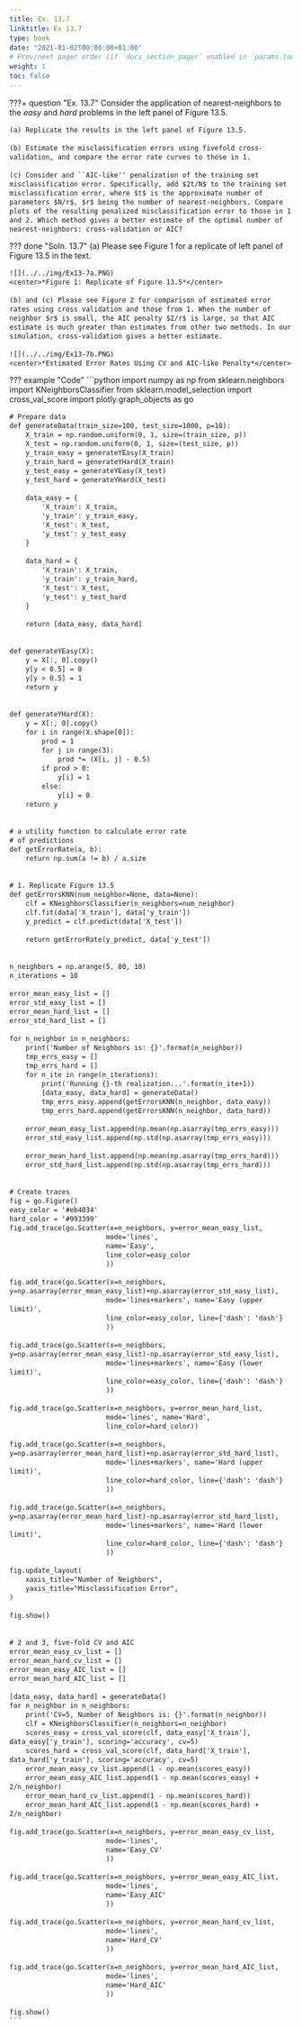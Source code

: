 ```yaml
---
title: Ex. 13.7
linktitle: Ex 13.7
type: book
date: "2021-01-02T00:00:00+01:00"
# Prev/next pager order (if `docs_section_pager` enabled in `params.toml`)
weight: 1
toc: false
---
```


???+ question "Ex. 13.7"
    Consider the application of nearest-neighbors to the *easy* and *hard* problems in the left panel of Figure 13.5.

	(a) Replicate the results in the left panel of Figure 13.5.
	
    (b) Estimate the misclassification errors using fivefold cross-validation, and compare the error rate curves to those in 1.
	
    (c) Consider and ``AIC-like'' penalization of the training set misclassification error. Specifically, add $2t/N$ to the training set misclassification error, where $t$ is the approximate number of parameters $N/r$, $r$ being the number of nearest-neighbors. Compare plots of the resulting penalized misclassification error to those in 1 and 2. Which method gives a better estimate of the optimal number of nearest-neighbors: cross-validation or AIC?

??? done "Soln. 13.7"
	(a) Please see Figure 1 for a replicate of left panel of Figure 13.5 in the text. 
   
	![](../../img/Ex13-7a.PNG)
    <center>*Figure 1: Replicate of Figure 13.5*</center>

	(b) and (c) Please see Figure 2 for comparison of estimated error rates using cross validation and those from 1. When the number of neighbor $r$ is small, the AIC penalty $2/r$ is large, so that AIC estimate is much greater than estimates from other two methods. In our simulation, cross-validation gives a better estimate.

	![](../../img/Ex13-7b.PNG)
    <center>*Estimated Error Rates Using CV and AIC-like Penalty*</center>    

??? example "Code"
    ```python
    import numpy as np
    from sklearn.neighbors import KNeighborsClassifier
    from sklearn.model_selection import cross_val_score
    import plotly.graph_objects as go


    # Prepare data
    def generateData(train_size=100, test_size=1000, p=10):
        X_train = np.random.uniform(0, 1, size=(train_size, p))
        X_test = np.random.uniform(0, 1, size=(test_size, p))
        y_train_easy = generateYEasy(X_train)
        y_train_hard = generateYHard(X_train)
        y_test_easy = generateYEasy(X_test)
        y_test_hard = generateYHard(X_test)

        data_easy = {
            'X_train': X_train,
            'y_train': y_train_easy,
            'X_test': X_test,
            'y_test': y_test_easy
        }

        data_hard = {
            'X_train': X_train,
            'y_train': y_train_hard,
            'X_test': X_test,
            'y_test': y_test_hard
        }

        return [data_easy, data_hard]


    def generateYEasy(X):
        y = X[:, 0].copy()
        y[y < 0.5] = 0
        y[y > 0.5] = 1
        return y


    def generateYHard(X):
        y = X[:, 0].copy()
        for i in range(X.shape[0]):
            prod = 1
            for j in range(3):
                prod *= (X[i, j] - 0.5)
            if prod > 0:
                y[i] = 1
            else:
                y[i] = 0
        return y


    # a utility function to calculate error rate
    # of predictions
    def getErrorRate(a, b):
        return np.sum(a != b) / a.size


    # 1. Replicate Figure 13.5
    def getErrorsKNN(num_neighbor=None, data=None):
        clf = KNeighborsClassifier(n_neighbors=num_neighbor)
        clf.fit(data['X_train'], data['y_train'])
        y_predict = clf.predict(data['X_test'])

        return getErrorRate(y_predict, data['y_test'])


    n_neighbors = np.arange(5, 80, 10)
    n_iterations = 10

    error_mean_easy_list = []
    error_std_easy_list = []
    error_mean_hard_list = []
    error_std_hard_list = []

    for n_neighbor in n_neighbors:
        print('Number of Neighbors is: {}'.format(n_neighbor))
        tmp_errs_easy = []
        tmp_errs_hard = []
        for n_ite in range(n_iterations):
            print('Running {}-th realization...'.format(n_ite+1))
            [data_easy, data_hard] = generateData()
            tmp_errs_easy.append(getErrorsKNN(n_neighbor, data_easy))
            tmp_errs_hard.append(getErrorsKNN(n_neighbor, data_hard))

        error_mean_easy_list.append(np.mean(np.asarray(tmp_errs_easy)))
        error_std_easy_list.append(np.std(np.asarray(tmp_errs_easy)))

        error_mean_hard_list.append(np.mean(np.asarray(tmp_errs_hard)))
        error_std_hard_list.append(np.std(np.asarray(tmp_errs_hard)))


    # Create traces
    fig = go.Figure()
    easy_color = '#eb4034'
    hard_color = '#993399'
    fig.add_trace(go.Scatter(x=n_neighbors, y=error_mean_easy_list,
                            mode='lines',
                            name='Easy',
                            line_color=easy_color
                            ))

    fig.add_trace(go.Scatter(x=n_neighbors, y=np.asarray(error_mean_easy_list)+np.asarray(error_std_easy_list),
                            mode='lines+markers', name='Easy (upper limit)',
                            line_color=easy_color, line={'dash': 'dash'}
                            ))

    fig.add_trace(go.Scatter(x=n_neighbors, y=np.asarray(error_mean_easy_list)-np.asarray(error_std_easy_list),
                            mode='lines+markers', name='Easy (lower limit)',
                            line_color=easy_color, line={'dash': 'dash'}
                            ))

    fig.add_trace(go.Scatter(x=n_neighbors, y=error_mean_hard_list,
                            mode='lines', name='Hard',
                            line_color=hard_color))

    fig.add_trace(go.Scatter(x=n_neighbors, y=np.asarray(error_mean_hard_list)+np.asarray(error_std_hard_list),
                            mode='lines+markers', name='Hard (upper limit)',
                            line_color=hard_color, line={'dash': 'dash'}
                            ))

    fig.add_trace(go.Scatter(x=n_neighbors, y=np.asarray(error_mean_hard_list)-np.asarray(error_std_hard_list),
                            mode='lines+markers', name='Hard (lower limit)',
                            line_color=hard_color, line={'dash': 'dash'}
                            ))

    fig.update_layout(
        xaxis_title="Number of Neighbors",
        yaxis_title="Misclassification Error",
    )

    fig.show()


    # 2 and 3, five-fold CV and AIC
    error_mean_easy_cv_list = []
    error_mean_hard_cv_list = []
    error_mean_easy_AIC_list = []
    error_mean_hard_AIC_list = []

    [data_easy, data_hard] = generateData()
    for n_neighbor in n_neighbors:
        print('CV=5, Number of Neighbors is: {}'.format(n_neighbor))
        clf = KNeighborsClassifier(n_neighbors=n_neighbor)
        scores_easy = cross_val_score(clf, data_easy['X_train'], data_easy['y_train'], scoring='accuracy', cv=5)
        scores_hard = cross_val_score(clf, data_hard['X_train'], data_hard['y_train'], scoring='accuracy', cv=5)
        error_mean_easy_cv_list.append(1 - np.mean(scores_easy))
        error_mean_easy_AIC_list.append(1 - np.mean(scores_easy) + 2/n_neighbor)
        error_mean_hard_cv_list.append(1 - np.mean(scores_hard))
        error_mean_hard_AIC_list.append(1 - np.mean(scores_hard) + 2/n_neighbor)

    fig.add_trace(go.Scatter(x=n_neighbors, y=error_mean_easy_cv_list,
                            mode='lines',
                            name='Easy_CV'
                            ))

    fig.add_trace(go.Scatter(x=n_neighbors, y=error_mean_easy_AIC_list,
                            mode='lines',
                            name='Easy_AIC'
                            ))

    fig.add_trace(go.Scatter(x=n_neighbors, y=error_mean_hard_cv_list,
                            mode='lines',
                            name='Hard_CV'
                            ))

    fig.add_trace(go.Scatter(x=n_neighbors, y=error_mean_hard_AIC_list,
                            mode='lines',
                            name='Hard_AIC'
                            ))

    fig.show()
    ```
